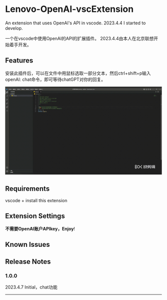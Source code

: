 # Lenovo-OpenAI-vscExtension
An extension that uses OpenAI's API in vscode. 2023.4.4 I started to develop.

一个在vscode中使用OpenAI的API的扩展插件。 2023.4.4由本人在北京联想开始着手开发。

## Features

安装此插件后，可以在文件中用鼠标选取一部分文本，然后ctrl+shift+p输入openAI: chat命令，即可等待chatGPT对你的回复。

![demo-gif](./images/demo.gif)

## Requirements

vscode + install this extension

## Extension Settings

**不需要OpenAI账户APIkey，Enjoy**!

## Known Issues

## Release Notes

### 1.0.0

2023.4.7		Initial，chat功能

---
